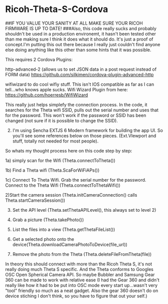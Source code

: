 # Ricoh-Theta-S-Cordova
##IF YOU VALUE YOUR SANITY AT ALL MAKE SURE YOUR RICOH FIRMWARE IS UP TO DATE!
###Also, this code really sucks and probably shouldn't be used in a production environemt, it hasn't been tested other than me making sure I think it does what it should do. It's just a proof of concept.I'm putting this out there because I really just couldn't find anyone else doing anything like this other than some hints that it was possible. 

This requires 2 Cordova Plugins: 

http-advanced-2 (allows us to set JSON data in a post request instead of FORM data)
https://github.com/silkimen/cordova-plugin-advanced-http


wifiwizard to do cool wifiy stuff. This isn't IOS compatible as far as I can tell...who knows apple sucks.
Wifi Wizard Plugin from here: https://github.com/hoerresb/WifiWizard

This really just helps simplefy the connection process. In the code, it searches for the Theta wifi SSID, pulls out the serial number and uses that for the password. This won't work if the password or SSID has been changed (not sure if it is possible to change the SSID). 

2) I'm using Sencha EXTJS 6 Modern framework for building the app UI. So you'll see some references below on those pieces. (Ext.VIewport and stuff, totally not needed for most people).


So whats my thought process here on this code step by step:

1a) simply scan for the Wifi (Theta.connectToTheta())

1b) Find a Theta wifi (Theta.ScaForWiFiAPs())

1c) Connect To Theta Wifi. Grab the serial number for the password. Connect to the Theta Wifi (Theta.connectToThetaWifi())


2)Start the camera session (Theta.initCameraConnection() calls Theta.startCameraSession())

3) Set the API level (Theta.setThetaAPILevel(), this always set to level 2)

4) Grab a picture (Theta.takePhoto())

5) List the files into a view (Theta.getThetaFileList())

6) Get a selected photo onto the device(Theta.downloadCameraPhotoToDevice(file_url))

7) Remove the photo from the Theta (Theta.deleteFileFromTheta(file))

In theory this should connect with more than the Ricoh Theta S, it's not really doing much Theta S specific. And the Theta conforms to Googles OSC Open Spherical Camera API. So maybe Bubbler and Samsung Gear 360 can be made to work with relative ease (I had the Gear 360 and didn't really like how it had to be put into OSC mode every start up...wasn't very "tool" friendly so much as a neat gadget. Also the gear 360 doesn't do on device stiching I don't think, so you have to figure that out your self.)
